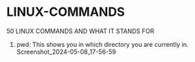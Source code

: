 # LINUX-COMMANDS
50 LINUX COMMANDS AND WHAT IT STANDS FOR
1. pwd: This shows you in which directory you are currently in. Screenshot_2024-05-08_17-56-59
